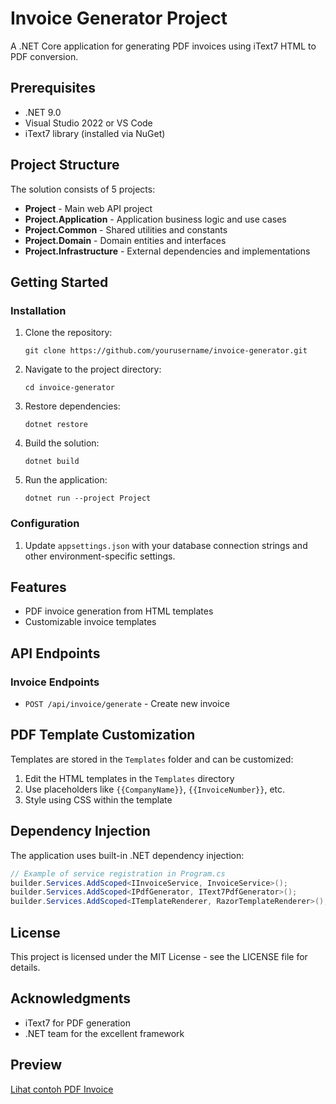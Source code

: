 # Invoice Generator Project

A .NET Core application for generating PDF invoices using iText7 HTML to PDF conversion.

## Prerequisites

- .NET 9.0
- Visual Studio 2022 or VS Code
- iText7 library (installed via NuGet)

## Project Structure

The solution consists of 5 projects:

- **Project** - Main web API project
- **Project.Application** - Application business logic and use cases
- **Project.Common** - Shared utilities and constants
- **Project.Domain** - Domain entities and interfaces
- **Project.Infrastructure** - External dependencies and implementations

## Getting Started

### Installation

1. Clone the repository:
   ```
   git clone https://github.com/yourusername/invoice-generator.git
   ```

2. Navigate to the project directory:
   ```
   cd invoice-generator
   ```

3. Restore dependencies:
   ```
   dotnet restore
   ```

4. Build the solution:
   ```
   dotnet build
   ```

5. Run the application:
   ```
   dotnet run --project Project
   ```

### Configuration

1. Update `appsettings.json` with your database connection strings and other environment-specific settings.

## Features

- PDF invoice generation from HTML templates
- Customizable invoice templates

## API Endpoints

### Invoice Endpoints

- `POST /api/invoice/generate` - Create new invoice

## PDF Template Customization

Templates are stored in the `Templates` folder and can be customized:

1. Edit the HTML templates in the `Templates` directory
2. Use placeholders like `{{CompanyName}}`, `{{InvoiceNumber}}`, etc.
3. Style using CSS within the template

## Dependency Injection

The application uses built-in .NET dependency injection:

```csharp
// Example of service registration in Program.cs
builder.Services.AddScoped<IInvoiceService, InvoiceService>();
builder.Services.AddScoped<IPdfGenerator, IText7PdfGenerator>();
builder.Services.AddScoped<ITemplateRenderer, RazorTemplateRenderer>();
```

## License

This project is licensed under the MIT License - see the LICENSE file for details.

## Acknowledgments

- iText7 for PDF generation
- .NET team for the excellent framework

## Preview

[Lihat contoh PDF Invoice](Project/assets/itext7-output.pdf)